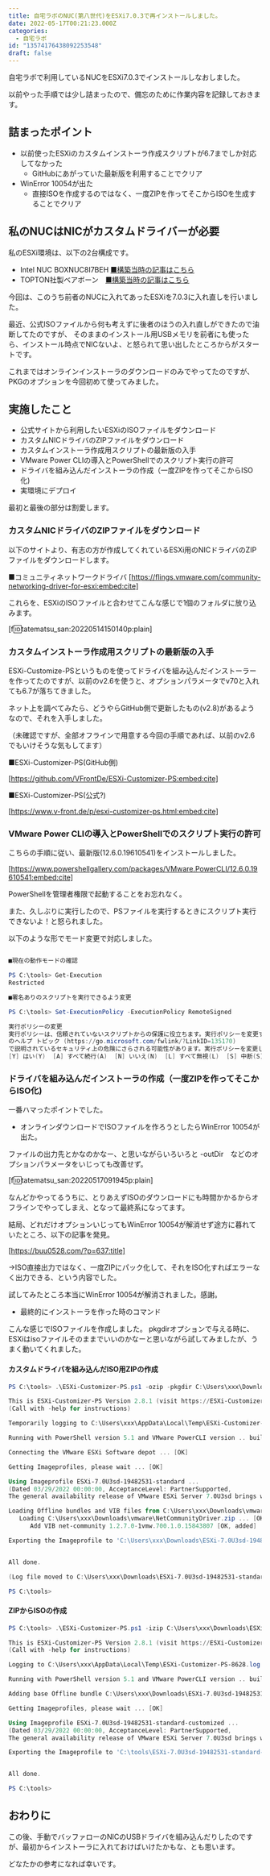 ```yaml
---
title: 自宅ラボのNUC(第八世代)をESXi7.0.3で再インストールしました。
date: 2022-05-17T00:21:23.000Z
categories:
  - 自宅ラボ
id: "13574176438092253548"
draft: false
---
```

自宅ラボで利用しているNUCをESXi7.0.3でインストールしなおしました。

以前やった手順では少し詰まったので、備忘のために作業内容を記録しておきます。

## 詰まったポイント

- 以前使ったESXiのカスタムインストーラ作成スクリプトが6.7までしか対応してなかった
  - GitHubにあがっていた最新版を利用することでクリア
- WinError 10054が出た
  - 直接ISOを作成するのではなく、一度ZIPを作ってそこからISOを生成することでクリア

## 私のNUCはNICがカスタムドライバーが必要
私のESXi環境は、以下の2台構成です。

- Intel NUC BOXNUC8I7BEH [■構築当時の記事はこちら](https://tenko.hatenablog.jp/entry/2019/10/19/083152)
- TOPTON社製ベアボーン　[■構築当時の記事はこちら](https://tenko.hatenablog.jp/entry/2020/09/07/204929)

今回は、このうち前者のNUCに入れてあったESXiを7.0.3に入れ直しを行いました。

最近、公式ISOファイルから何も考えずに後者のほうの入れ直しができたので油断してたのですが、
そのままのインストール用USBメモリを前者にも使ったら、インストール時点でNICないよ、と怒られて思い出したところからがスタートです。

これまではオンラインインストーラのダウンロードのみでやってたのですが、PKGのオプションを今回初めて使ってみました。

## 実施したこと

- 公式サイトから利用したいESXiのISOファイルをダウンロード
- カスタムNICドライバのZIPファイルをダウンロード
- カスタムインストーラ作成用スクリプトの最新版の入手
- VMware Power CLIの導入とPowerShellでのスクリプト実行の許可
- ドライバを組み込んだインストーラの作成（一度ZIPを作ってそこからISO化)
- 実環境にデプロイ

最初と最後の部分は割愛します。

### カスタムNICドライバのZIPファイルをダウンロード

以下のサイトより、有志の方が作成してくれているESXi用のNICドライバのZIPファイルをダウンロードします。

■コミュニティネットワークドライバ
[https://flings.vmware.com/community-networking-driver-for-esxi:embed:cite]


これらを、ESXiのISOファイルと合わせてこんな感じで1個のフォルダに放り込みます。

[f:id:tatematsu_san:20220514150140p:plain]


### カスタムインストーラ作成用スクリプトの最新版の入手

ESXi-Customize-PSというものを使ってドライバを組み込んだインストーラーを作ってたのですが、以前のv2.6を使うと、オプションパラメータでv70と入れても6.7が落ちてきました。

ネット上を調べてみたら、どうやらGitHub側で更新したもの(v2.8)があるようなので、それを入手しました。

（未確認ですが、全部オフラインで用意する今回の手順であれば、以前のv2.6でもいけそうな気もしてます）


■ESXi-Customizer-PS(GitHub側)

[https://github.com/VFrontDe/ESXi-Customizer-PS:embed:cite]

■ESXi-Customizer-PS(公式?)

[https://www.v-front.de/p/esxi-customizer-ps.html:embed:cite]


### VMware Power CLIの導入とPowerShellでのスクリプト実行の許可

こちらの手順に従い、最新版(12.6.0.19610541)をインストールしました。

[https://www.powershellgallery.com/packages/VMware.PowerCLI/12.6.0.19610541:embed:cite]


PowerShellを管理者権限で起動することをお忘れなく。

また、久しぶりに実行したので、PSファイルを実行するときにスクリプト実行できないよ！と怒られました。

以下のような形でモード変更で対応しました。

```ps1

■現在の動作モードの確認

PS C:\tools> Get-Execution
Restricted

■署名ありのスクリプトを実行できるよう変更

PS C:\tools> Set-ExecutionPolicy -ExecutionPolicy RemoteSigned

実行ポリシーの変更
実行ポリシーは、信頼されていないスクリプトからの保護に役立ちます。実行ポリシーを変更すると、about_Execution_Policies
のヘルプ トピック (https://go.microsoft.com/fwlink/?LinkID=135170)
で説明されているセキュリティ上の危険にさらされる可能性があります。実行ポリシーを変更しますか?
[Y] はい(Y)  [A] すべて続行(A)  [N] いいえ(N)  [L] すべて無視(L)  [S] 中断(S)  [?] ヘルプ (既定値は "N"): Y

```


### ドライバを組み込んだインストーラの作成（一度ZIPを作ってそこからISO化)

一番ハマったポイントでした。

- オンラインダウンロードでISOファイルを作ろうとしたらWinError 10054が出た。

ファイルの出力先とかなのかなー、と思いながらいろいろと -outDir　などのオプションパラメータをいじっても改善せず。

[f:id:tatematsu_san:20220517091945p:plain]

なんどかやってるうちに、とりあえずISOのダウンロードにも時間かかるからオフラインでやってしまえ、となって最終系になってます。

結局、どれだけオプションいじってもWinError 10054が解消せず途方に暮れていたところ、以下の記事を発見。

[https://buu0528.com/?p=637:title]

→ISO直接出力ではなく、一度ZIPにパック化して、それをISO化すればエラーなく出力できる、という内容でした。

試してみたところ本当にWinError 10054が解消されました。感謝。

- 最終的にインストーラを作った時のコマンド

こんな感じでISOファイルを作成しました。
pkgdirオプションで与える時に、ESXiはisoファイルそのままでいいのかなーと思いながら試してみましたが、うまく動いてくれました。


#### カスタムドライバを組み込んだISO用ZIPの作成

```ps1
PS C:\tools> .\ESXi-Customizer-PS.ps1 -ozip -pkgdir C:\Users\xxx\Downloads\vmware\ -outDir C:\Users\xxx\Downloads

This is ESXi-Customizer-PS Version 2.8.1 (visit https://ESXi-Customizer-PS.v-front.de for more information!)
(Call with -help for instructions)

Temporarily logging to C:\Users\xxx\AppData\Local\Temp\ESXi-Customizer-PS-8628.log ...

Running with PowerShell version 5.1 and VMware PowerCLI version .. build

Connecting the VMware ESXi Software depot ... [OK]

Getting Imageprofiles, please wait ... [OK]

Using Imageprofile ESXi-7.0U3sd-19482531-standard ...
(Dated 03/29/2022 00:00:00, AcceptanceLevel: PartnerSupported,
The general availability release of VMware ESXi Server 7.0U3sd brings whole new levels of virtualization performance to datacenters and enterprises.)

Loading Offline bundles and VIB files from C:\Users\xxx\Downloads\vmware\ ...
   Loading C:\Users\xxx\Downloads\vmware\NetCommunityDriver.zip ... [OK]
      Add VIB net-community 1.2.7.0-1vmw.700.1.0.15843807 [OK, added]

Exporting the Imageprofile to 'C:\Users\xxx\Downloads\ESXi-7.0U3sd-19482531-standard-customized.zip'. Please be patient ...


All done.

(Log file moved to C:\Users\xxx\Downloads\ESXi-7.0U3sd-19482531-standard-customized.zip-202205141518.log)

PS C:\tools>

```

#### ZIPからISOの作成

```ps1
PS C:\tools> .\ESXi-Customizer-PS.ps1 -izip C:\Users\xxx\Downloads\ESXi-7.0U3sd-19482531-standard-customized.zip

This is ESXi-Customizer-PS Version 2.8.1 (visit https://ESXi-Customizer-PS.v-front.de for more information!)
(Call with -help for instructions)

Logging to C:\Users\xxx\AppData\Local\Temp\ESXi-Customizer-PS-8628.log ...

Running with PowerShell version 5.1 and VMware PowerCLI version .. build

Adding base Offline bundle C:\Users\xxx\Downloads\ESXi-7.0U3sd-19482531-standard-customized.zip ... [OK]

Getting Imageprofiles, please wait ... [OK]

Using Imageprofile ESXi-7.0U3sd-19482531-standard-customized ...
(Dated 03/29/2022 00:00:00, AcceptanceLevel: PartnerSupported,
The general availability release of VMware ESXi Server 7.0U3sd brings whole new levels of virtualization performance to datacenters and enterprises. (customized))

Exporting the Imageprofile to 'C:\tools\ESXi-7.0U3sd-19482531-standard-customized.iso'. Please be patient ...


All done.

PS C:\tools>
```

## おわりに

この後、手動でバッファローのNICのUSBドライバを組み込んだりしたのですが、最初からインストーラに入れておけばいけたかもな、とも思います。

どなたかの参考になれば幸いです。
